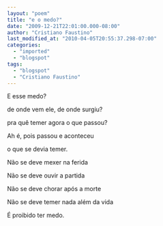 ```yaml
---
layout: "poem"
title: "e o medo?"
date: "2009-12-21T22:01:00.000-08:00"
author: "Cristiano Faustino"
last_modified_at: "2010-04-05T20:55:37.298-07:00"
categories:
  - "imported"
  - "blogspot"
tags:
  - "blogspot"
  - "Cristiano Faustino"
---
```


E esse medo?

de onde vem ele, de onde surgiu?

pra quê temer agora o que passou?

Ah é, pois passou e aconteceu

o que se devia temer.

Não se deve mexer na ferida

Não se deve ouvir a partida

Não se deve chorar após a morte

Não se deve temer nada além da vida

É proibido ter medo.